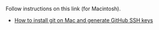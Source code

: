 Follow instructions on this link (for Macintosh).

- [How to install git on Mac and generate GitHub SSH keys](https://www.testingexcellence.com/install-git-mac-generate-ssh-keys/)

